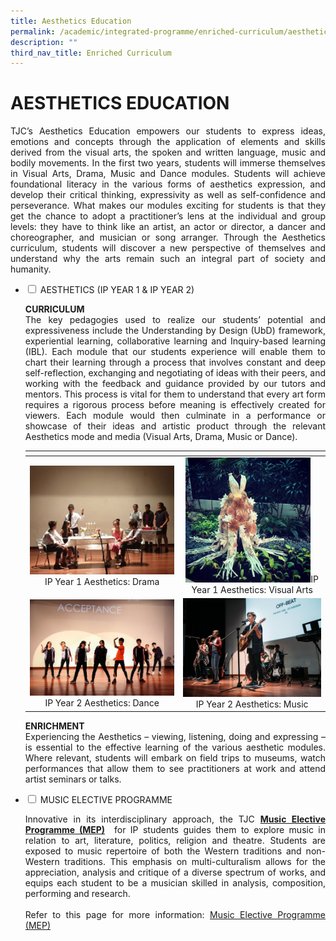 ```yaml
---
title: Aesthetics Education
permalink: /academic/integrated-programme/enriched-curriculum/aesthetics-education/
description: ""
third_nav_title: Enriched Curriculum
---
```

# AESTHETICS EDUCATION

<p style="text-align: justify;">TJC’s Aesthetics Education empowers our students to express ideas, emotions and concepts through the application of elements and skills derived from the visual arts, the spoken and written language, music and bodily movements. In the first two years, students will immerse themselves in Visual Arts, Drama, Music and Dance modules. Students will achieve foundational literacy in the various forms of aesthetics expression, and develop their critical thinking, expressivity as well as self-confidence and perseverance. What makes our modules exciting for students is that they get the chance to adopt a practitioner’s lens at the individual and group levels: they have to think like an artist, an actor or director, a dancer and choreographer, and musician or song arranger. Through the Aesthetics curriculum, students will discover a new perspective of themselves and understand why the arts remain such an integral part of society and humanity.</p>

<ul class="jekyllcodex_accordion">
  <li>
    <input type="checkbox" id="accordion1">
    <label for="accordion1">AESTHETICS (IP YEAR 1 & IP YEAR 2)</label>
    <div>
			<p style="text-align: justify;"><b>CURRICULUM</b><br>The key pedagogies used to realize our students’ potential and expressiveness include the Understanding by Design (UbD) framework, experiential learning, collaborative learning and Inquiry-based learning (IBL). Each module that our students experience will enable them to chart their learning through a process that involves constant and deep self-reflection, exchanging and negotiating of ideas with their peers, and working with the feedback and guidance provided by our tutors and mentors. This process is vital for them to understand that every art form requires a rigorous process before meaning is effectively created for viewers. Each module would then culminate in a performance or showcase of their ideas and artistic product through the relevant Aesthetics mode and media (Visual Arts, Drama, Music or Dance).
</p>
<table>
<thead>
  <tr>
    <th></th>
    <th></th>
  </tr>
</thead>
<tbody>
  <tr>
    <td style="text-align: center;"><img src="/images/Academic/Enriched%20Curriculum/Aesthetics%20Education/IP1%20Aesthetics%20Drama%202.jpeg" style="width: 300px">IP Year 1 Aesthetics: Drama</td>
    <td style="text-align: center;"><img src="/images/Academic/Enriched%20Curriculum/Aesthetics%20Education/IP1%20Aesthetics%20Visual%20Arts%201.jpg" style="width: 200px">IP Year 1 Aesthetics: Visual Arts</td>
  </tr>
  <tr>
    <td style="text-align: center;"><img src="/images/Academic/Enriched%20Curriculum/Aesthetics%20Education/IP2%20Aesthetics%20Dance%201.jpg" style="width: 300px">IP Year 2 Aesthetics: Dance</td>
    <td style="text-align: center;"><img src="/images/Academic/Enriched%20Curriculum/Aesthetics%20Education/IP2%20Aesthetics%20Music%202.jpg" style="width: 275px">IP Year 2 Aesthetics: Music</td>
  </tr>
</tbody>
</table>
			<p style="text-align: justify;"><b>ENRICHMENT</b><br>Experiencing the Aesthetics – viewing, listening, doing and expressing – is essential to the effective learning of the various aesthetic modules. Where relevant, students will embark on field trips to museums, watch performances that allow them to see practitioners at work and attend artist seminars or talks.</p>
    </div>
	</li> 
  <li>
    <input type="checkbox" id="accordion2">
    <label for="accordion2">MUSIC ELECTIVE PROGRAMME</label>
    <div>
			<p style="text-align: justify;">Innovative in its interdisciplinary approach, the TJC <a href="/academic/special-programmes/music-elective-programme"><b>Music Elective Programme (MEP)</b></a>  for IP students guides them to explore music in relation to art, literature, politics, religion and theatre. Students are exposed to music repertoire of both the Western traditions and non-Western traditions. This emphasis on multi-culturalism allows for the appreciation, analysis and critique of a diverse spectrum of works, and equips each student to be a musician skilled in analysis, composition, performing and research. <br><br>Refer to this page for more information: <a href="/academic/special-programmes/music-elective-programme">Music Elective Programme (MEP)</a></p>
    </div>
	</li> 
	</ul>
